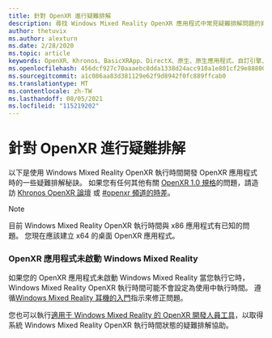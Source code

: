 ```yaml
---
title: 針對 OpenXR 進行疑難排解
description: 尋找 Windows Mixed Reality OpenXR 應用程式中常見疑難排解問題的資源和解答。
author: thetuvix
ms.author: alexturn
ms.date: 2/28/2020
ms.topic: article
keywords: OpenXR、Khronos、BasicXRApp、DirectX、原生、原生應用程式、自訂引擎、中介軟體、疑難排解
ms.openlocfilehash: 456dcf927c70aaaebc8dda1338d24acc910a1e801cf29e8880048d44f9432718
ms.sourcegitcommit: a1c086aa83d381129e62f9d8942f0fc889ffcab0
ms.translationtype: MT
ms.contentlocale: zh-TW
ms.lasthandoff: 08/05/2021
ms.locfileid: "115219202"
---
```

# <a name="openxr-troubleshooting"></a>針對 OpenXR 進行疑難排解

以下是使用 Windows Mixed Reality OpenXR 執行時間開發 OpenXR 應用程式時的一些疑難排解秘訣。  如果您有任何其他有關 <a href="https://www.khronos.org/registry/OpenXR/specs/1.0/html/xrspec.html" target="_blank">OpenXR 1.0 規格</a>的問題，請造訪 <a href="https://community.khronos.org/c/openxr" target="_blank">Khronos OpenXR 論壇</a> 或 <a href="https://khr.io/slack" target="_blank">#openxr 頻道的時差</a>。

>[!NOTE]
>目前 Windows Mixed Reality OpenXR 執行時間與 x86 應用程式有已知的問題。  您現在應該建立 x64 的桌面 OpenXR 應用程式。

### <a name="openxr-app-not-starting-windows-mixed-reality"></a>OpenXR 應用程式未啟動 Windows Mixed Reality

如果您的 OpenXR 應用程式未啟動 Windows Mixed Reality 當您執行它時，Windows Mixed Reality OpenXR 執行時間可能不會設定為使用中執行時間。 遵循[Windows Mixed Reality 耳機的入門](openxr-getting-started.md#getting-started-with-openxr-for-windows-mixed-reality-headsets)指示來修正問題。

您也可以執行[適用于 Windows Mixed Reality 的 OpenXR 開發人員工具](openxr-getting-started.md#getting-the-openxr-developer-tools-for-windows-mixed-reality)，以取得系統 Windows Mixed Reality OpenXR 執行時間狀態的疑難排解協助。